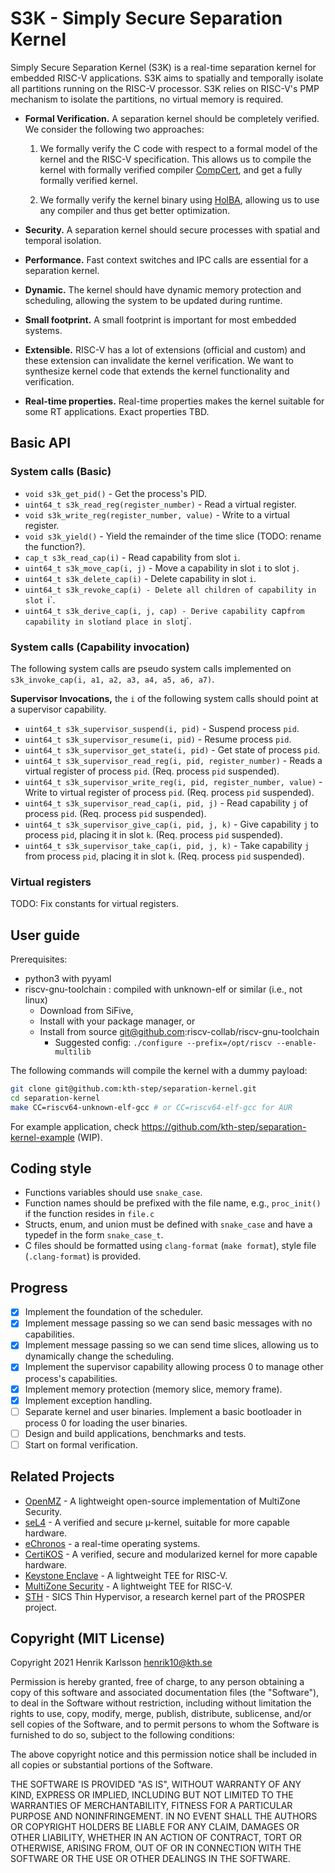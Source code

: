 # S3K - Simply Secure Separation Kernel

Simply Secure Separation Kernel (S3K) is a real-time separation kernel for embedded RISC-V applications. S3K aims to spatially and temporally isolate all partitions running on the RISC-V processor. S3K relies on RISC-V's PMP mechanism to isolate the partitions, no virtual memory is required.


- **Formal Verification.** A separation kernel should be completely verified. We consider the following two approaches:

    1. We formally verify the C code with respect to a formal model of the kernel and the RISC-V specification. This allows us to compile the kernel with formally verified compiler [CompCert](https://github.com/AbsInt/CompCert), and get a fully formally verified kernel.

    2. We formally verify the kernel binary using [HolBA](https://github.com/kth-step/HolBA), allowing us to use any compiler and thus get better optimization.

- **Security.** A separation kernel should secure processes with spatial and temporal isolation.

- **Performance.** Fast context switches and IPC calls are essential for a separation kernel.

- **Dynamic.** The kernel should have dynamic memory protection and scheduling, allowing the system to be updated during runtime.

- **Small footprint.** A small footprint is important for most embedded systems.

- **Extensible.** RISC-V has a lot of extensions (official and custom) and these extension can invalidate the kernel verification. We want to synthesize kernel code that extends the kernel functionality and verification.

- **Real-time properties.** Real-time properties makes the kernel suitable for some RT applications. Exact properties TBD.

## Basic API

### System calls (Basic)

- `void s3k_get_pid()` - Get the process's PID.
- `uint64_t s3k_read_reg(register_number)` - Read a virtual register.
- `void s3k_write_reg(register_number, value)` - Write to a virtual register.
- `void s3k_yield()` - Yield the remainder of the time slice (TODO: rename the function?).
- `cap_t s3k_read_cap(i)` - Read capability from slot `i`.
- `uint64_t s3k_move_cap(i, j)` - Move a capability in slot `i` to slot `j`.
- `uint64_t s3k_delete_cap(i)` -  Delete capability in slot `i`.
- `uint64_t s3k_revoke_cap(i) - Delete all children of capability in slot `i`.
- `uint64_t s3k_derive_cap(i, j, cap) - Derive capability `cap` from capability in slot `i` and place in slot `j`.

### System calls (Capability invocation)
The following system calls are pseudo system calls implemented on `s3k_invoke_cap(i, a1, a2, a3, a4, a5, a6, a7)`.

**Supervisor Invocations,** the `i` of the following system calls should point at a supervisor capability.
- `uint64_t s3k_supervisor_suspend(i, pid)` - Suspend process `pid`.
- `uint64_t s3k_supervisor_resume(i, pid)` - Resume process `pid`.
- `uint64_t s3k_supervisor_get_state(i, pid)` - Get state of process `pid`.
- `uint64_t s3k_supervisor_read_reg(i, pid, register_number)` - Reads a virtual register of process `pid`. (Req. process `pid` suspended).
- `uint64_t s3k_supervisor_write_reg(i, pid, register_number, value)` - Write to virtual register of process `pid`. (Req. process `pid` suspended).
- `uint64_t s3k_supervisor_read_cap(i, pid, j)` - Read capability `j` of process `pid`. (Req. process `pid` suspended).
- `uint64_t s3k_supervisor_give_cap(i, pid, j, k)` - Give capability `j` to process `pid`, placing it in slot `k`. (Req. process `pid` suspended).
- `uint64_t s3k_supervisor_take_cap(i, pid, j, k)` - Take capability `j` from process `pid`, placing it in slot `k`. (Req. process `pid` suspended).

### Virtual registers
TODO: Fix constants for virtual registers.

## User guide

Prerequisites:
- python3 with pyyaml
- riscv-gnu-toolchain : compiled with unknown-elf or similar (i.e., not linux)
    + Download from SiFive, 
    + Install with your package manager, or
    + Install from source git@github.com:riscv-collab/riscv-gnu-toolchain
        + Suggested config: `./configure --prefix=/opt/riscv --enable-multilib`

The following commands will compile the kernel with a dummy payload:
```bash
git clone git@github.com:kth-step/separation-kernel.git
cd separation-kernel
make CC=riscv64-unknown-elf-gcc # or CC=riscv64-elf-gcc for AUR
```

For example application, check https://github.com/kth-step/separation-kernel-example (WIP).

## Coding style

- Functions variables should use `snake_case`.
- Function names should be prefixed with the file name, e.g., `proc_init()` if the function resides in `file.c`
- Structs, enum, and union must be defined with `snake_case` and have a typedef in the form `snake_case_t`.
- C files should be formatted using `clang-format` (`make format`), style file (`.clang-format`) is provided.

## Progress

- [x] Implement the foundation of the scheduler.
- [x] Implement message passing so we can send basic messages with no capabilities.
- [x] Implement message passing so we can send time slices, allowing us to dynamically change the scheduling.
- [x] Implement the supervisor capability allowing process 0 to manage other process's capabilities.
- [x] Implement memory protection (memory slice, memory frame).
- [x] Implement exception handling.
- [ ] Separate kernel and user binaries.  Implement a basic bootloader in process 0 for loading the user binaries.
- [ ] Design and build applications, benchmarks and tests.
- [ ] Start on formal verification.

## Related Projects 
- [OpenMZ](https://github.com/castor-software/openmz) - A lightweight open-source implementation of MultiZone Security.
- [seL4](https://sel4.systems/) - A verified and secure µ-kernel, suitable for more capable hardware.
- [eChronos](https://github.com/echronos/echronos) - a real-time operating systems.
- [CertiKOS](http://flint.cs.yale.edu/certikos/) - A verified, secure and modularized kernel for more capable hardware.
- [Keystone Enclave](https://github.com/keystone-enclave/keystone) - A lightweight TEE for RISC-V.
- [MultiZone Security](https://hex-five.com) - A lightweight TEE for RISC-V.
- [STH](https://bitbucket.org/sicssec/sth/src/master/) - SICS Thin Hypervisor, a research kernel part of the PROSPER project.

## Copyright (MIT License)

Copyright 2021 Henrik Karlsson <henrik10@kth.se>

Permission is hereby granted, free of charge, to any person obtaining a copy of
this software and associated documentation files (the "Software"), to deal in
the Software without restriction, including without limitation the rights to
use, copy, modify, merge, publish, distribute, sublicense, and/or sell copies
of the Software, and to permit persons to whom the Software is furnished to do
so, subject to the following conditions:

The above copyright notice and this permission notice shall be included in all
copies or substantial portions of the Software.

THE SOFTWARE IS PROVIDED "AS IS", WITHOUT WARRANTY OF ANY KIND, EXPRESS OR
IMPLIED, INCLUDING BUT NOT LIMITED TO THE WARRANTIES OF MERCHANTABILITY,
FITNESS FOR A PARTICULAR PURPOSE AND NONINFRINGEMENT. IN NO EVENT SHALL THE
AUTHORS OR COPYRIGHT HOLDERS BE LIABLE FOR ANY CLAIM, DAMAGES OR OTHER
LIABILITY, WHETHER IN AN ACTION OF CONTRACT, TORT OR OTHERWISE, ARISING FROM,
OUT OF OR IN CONNECTION WITH THE SOFTWARE OR THE USE OR OTHER DEALINGS IN THE
SOFTWARE.
